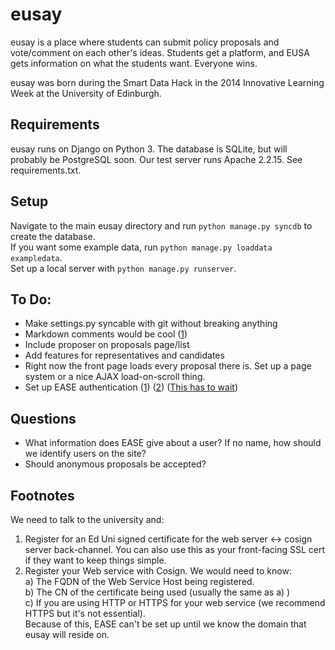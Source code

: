 eusay
=====
eusay is a place where students can submit policy proposals and vote/comment on each other's ideas. Students get a platform, and EUSA gets information on what the students want. Everyone wins.

eusay was born during the Smart Data Hack in the 2014 Innovative Learning Week at the University of Edinburgh.


Requirements
------------
eusay runs on Django on Python 3. The database is SQLite, but will probably be PostgreSQL soon.
Our test server runs Apache 2.2.15.
See requirements.txt.

Setup
-----
Navigate to the main eusay directory and run `python manage.py syncdb` to create the database.  
If you want some example data, run `python manage.py loaddata exampledata`.  
Set up a local server with `python manage.py runserver`.


To Do:
------
* Make settings.py syncable with git without breaking anything
* Markdown comments would be cool ([1][django_markdown])
* Include proposer on proposals page/list
* Add features for representatives and candidates
* Right now the front page loads every proposal there is. Set up a page system or a nice AJAX load-on-scroll thing.
* Set up EASE authentication ([1][ease1]) ([2][ease2]) ([This has to wait](#footnote1))


Questions
------------
* What information does EASE give about a user? If no name, how should we identify users on the site?
* Should anonymous proposals be accepted?


Footnotes
---------
<a name="footnote1"></a>
We need to talk to the university and:  
1) Register for an Ed Uni signed certificate for the web server <-> cosign server back-channel. You can also use this as your front-facing SSL cert if they want to keep things simple.  
2) Register your Web service with Cosign. We would need to know:  
a) The FQDN of the Web Service Host being registered.  
b) The CN of the certificate being used (usually the same as a) )  
c) If you are using HTTP or HTTPS for your web service (we recommend HTTPS but it's not essential).  
Because of this, EASE can't be set up until we know the domain that eusay will reside on.

[ease1]: https://www.wiki.ed.ac.uk/display/AuthService/Central+Authorisation+Service+-+Home
[ease2]: https://www.ease.ed.ac.uk/admindocs/
[django_markdown]: https://github.com/klen/django_markdown

